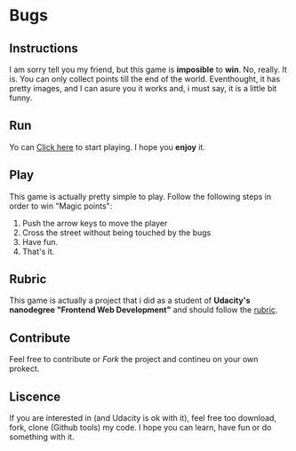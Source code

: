 Bugs
===============================

Instructions
-------------

I am sorry tell you my friend, but this game is **imposible** to **win**. No, really. It is. You can only collect points till the end of the world. Eventhought, it has pretty images, and I can asure you it works and, i must say, it is a little bit funny.

Run
-------------

Yo can [Click here](https://gustavolastra.github.io/Bugs/) to start playing. I hope you **enjoy** it.

Play
-------------

This game is actually pretty simple to play. Follow the following steps in order to win "Magic points":
1. Push the arrow keys to move the player
2. Cross the street without being touched by the bugs
3. Have fun.
4. That's it.

Rubric
-------------

This game is actually a project that i did as a student of **Udacity's nanodegree "Frontend Web Development"** and should follow the [rubric](https://review.udacity.com/#!/projects/2696458597/rubric).

Contribute
-------------

Feel free to contribute or _Fork_ the project and contineu on your own prokect.

Liscence
-------------

If you are interested in (and Udacity is ok with it), feel free too download, fork, clone (Github tools) my code. I hope you can learn, have fun or do something with it. 



